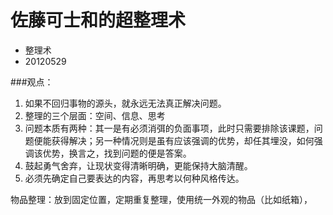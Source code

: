# 佐藤可士和的超整理术

* 整理术
* 20120529

###观点：
1. 如果不回归事物的源头，就永远无法真正解决问题。 
2. 整理的三个层面：空间、信息、思考
3. 问题本质有两种：其一是有必须消弭的负面事项，此时只需要排除该课题，问题便能获得解决；另一种情况则是虽有应该强调的优势，却任其埋没，如何强调该优势，换言之，找到问题的便是答案。 
4. 鼓起勇气舍弃，让现状变得清晰明确，更能保持大脑清醒。
5. 必须先确定自己要表达的内容，再思考以何种风格传达。

物品整理：放到固定位置，定期重复整理，使用统一外观的物品（比如纸箱），